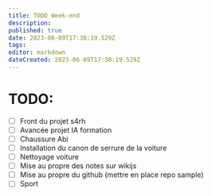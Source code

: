 ```yaml
---
title: TODO Week-end
description: 
published: true
date: 2023-06-09T17:38:19.529Z
tags: 
editor: markdown
dateCreated: 2023-06-09T17:38:19.529Z
---
```


# TODO:
- [ ] Front du projet s4rh
- [ ] Avancée projet IA formation 
- [ ] Chaussure Abi
- [ ] Installation du canon de serrure de la voiture
- [ ] Nettoyage voiture
- [ ] Mise au propre des notes sur wikijs
- [ ] Mise au propre du github (mettre en place repo sample)
- [ ] Sport